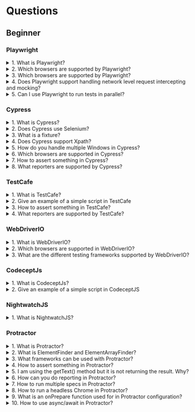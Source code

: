 # Questions

## Beginner

### Playwright

<details>
<summary>1. What is Playwright?</summary>

> **Answer:**
> Playwright can be best described as a new cross-browser, cross-language automation tool that helps in the complete end-to-end testing of a web application.
>
> Playwright also enables testing your code on the mobile emulation of Google Chrome on Android and Mobile Safari for iOS devices.

</details>

<details>
<summary>2. Which browsers are supported by Playwright?</summary>

> **Answer:**
> When you’re downloading Playwright, it comes with it’s own bundle of browsers. As of now, Playwright has support for
>
> * Chromium
> * Google Chrome
> * Firefox
> * MS Edge
> * Webkit

</details>

<details>
<summary>3. Which browsers are supported by Playwright?</summary>

> **Answer:**
> No. Playwright doesn’t has any dependency on any Webdriver bindings.

</details>

<details>
<summary>4. Does Playwright support handling network level request intercepting and mocking?</summary>

> **Answer:**
> Yes, Playwright has full capabilities regarding handling request intercepting and mocking. It can be used for making API requests as well.

</details>

<details>
<summary>5. Can I use Playwright to run tests in parallel?</summary>

> **Answer:**
> Running tests in parallel is the property of a test-runner. If you’re using a third party test runner like Jest/Mocha, then capabilities are provided at test-runner level for parallelism.

</details>

### Cypress

<details>
<summary>1. What is Cypress?</summary>

> **Answer:**
> Cypress is a javascript based entry and testing framework.
>
> It is built on top of the mocha which is again a feature in the javascript test framework learning on Algiers and in the browser making asynchronous testing simple and fun.
>
> Cypress also uses chai or BDD and TDD assertions library for note and the browser that can be paired with any javascript testing framework.
>
> Additionally, Cypress is a free open source which is focused on developers and QA engineers. You can do Unit testing, integration testing, and internal testing by writing test cases using Cypress.

</details>

<details>
<summary>2. Does Cypress use Selenium?</summary>

> **Answer:**
> Cypress does not use selenium. Cypress is one of the free popular test automation tools that does not run on Selenium along with puppeteer. Cypress runs tests directly inside a browser.
>
> Basically, Cypress executes in the same loop as your application runs which is one of its greatest advantages.
>
> Compared to the selenium frameworks, Cypress executes commands outside your application through the network.

</details>

<details>
<summary>3. What is a fixture?</summary>

> **Answer:**
> Basically, fixtures are used as external pieces of data that can be used by your test. fixture files are located in Cypress fixtures by default but you can configure them to other directories.
>
> You will typically use them with the `cy.fixture()` command and most often manually stubbing your network requests.

</details>

<details>
<summary>4. Does Cypress support Xpath?</summary>

> **Answer:**
> Cypress has no native support for Xpath. Cypress basically leverages the Jquery powerful selector engine to help make that familiar and readable format for developers.
>
> In effect, Cypress bundles Jquery and exposes many of its elements. So you're going to work with the complex HDMI structures with ease.
>
> But there are few third-party libraries that allow you to use Xpaths in your Cypress test.

</details>

<details>
<summary>5. How do you handle multiple Windows in Cypress?</summary>

> **Answer:**
> No, we can't handle multiple windows in Cypress

</details>

<details>
<summary>6. Which browsers are supported in Cypress?</summary>

> **Answer:**
> Cypress supports Google Chrome, electron, firefox, chromium, Microsoft edge.

</details>

<details>
<summary>7. How to assert something in Cypress?</summary>

> **Answer:**
> Cypress bundles the popular Chai assertion library, as well as helpful extensions for Sinon and jQuery, bringing you dozens of powerful assertions for free.
>
> BDD assertions:
>
>```javascript
>     expect(something).to.equal(someotherthing)
>```
>
> TDD assertions
>
>```javascript
>     assert.equal(something,someotherthing)
>```

</details>

<details>
<summary>8. What reporters are supported by Cypress?</summary>

> **Answer:**
>
> * Spec reporter is a default reporter on Mocha.
> * Dot Matrix
> * Nyan
> * Mochawesome
> * Other custom Mocha reporters

</details>

### TestCafe

<details>
<summary>1. What is TestCafe?</summary>

> **Answer:**
> TestCafe is an open source automation tool which is built on top of Node.js.
> It supports various browsers such as Google Chrome, Internet Explorer etc. to automate its scripts.

</details>

<details>
<summary>2. Give an example of a simple script in TestCafe</summary>

> **Answer:**
>
>```javascript
>     import { Selector } from 'testcafe';
>
>     fixture `Getting Started`
>        .page `http://devexpress.github.io/testcafe/example`;
>
>     test('My first test', async t => {
>        await t
>            .typeText('#developer-name', 'John Smith')
>            .click('#submit-button');
>     });
>```

</details>

<details>
<summary>3. How to assert something in TestCafe?</summary>

> **Answer:**
> TestCafe provides a comprehensive set of assertions that are based on the Behavior-Driven Development style (BDD-style).
>
> The following example shows the structure of the deep equality assertion:
>
>```javascript
>     await t.expect( actual ).eql( expected, message, options );
>```

</details>

<details>
<summary>4. What reporters are supported by TestCafe?</summary>

> **Answer:**
> TestCafe ships with the following reporters:
>
> * [spec](https://github.com/DevExpress/testcafe-reporter-spec)﻿ - used by default
> * [list](https://github.com/DevExpress/testcafe-reporter-list)
> * [minimal](https://github.com/DevExpress/testcafe-reporter-minimal)
> * [xUnit](https://github.com/DevExpress/testcafe-reporter-xunit)
> * [Json](https://github.com/DevExpress/testcafe-reporter-json)
>
> You can also create a custom reporter that fulfills your needs.

</details>

### WebDriverIO

<details>
<summary>1. What is WebDriverIO?</summary>

> **Answer:**
> WebdriverIO is an open source testing utility for nodejs.
>
> It makes it possible to write super easy selenium tests with Javascript in your favorite BDD or TDD test framework
>
> It basically sends requests to a Selenium server via the WebDriver Protocol and handles its response.
>
> These requests are wrapped in useful commands and can be used to test several aspects of your site in an automated way.
>
> **In Simple Terms:** WebdriverIO is a custom implementation for selenium’s W3C webdriver API. It is written in Javascript and packaged into ‘npm’ and runs on Node.js.

</details>

<details>
<summary>2. Which browsers are supported in WebDriverIO?</summary>

> **Answer:**
> WebDriverIO supports Google Chrome, Safari, firefox, PhantomJs, Microsoft edge.

</details>

<details>
<summary>3. What are the different testing frameworks supported by WebDriverIO?</summary>

> **Answer:**
> Some of the popular testing frameworks supported by WebDriverIO: Jasmine, Mocha, Cucumber.

</details>

### CodeceptJs

<details>
<summary>1. What is CodeceptJs?</summary>

> **Answer:**
> CodeceptJS is a modern end to end testing framework with a special BDD-style syntax. The tests are written as a linear scenario of the user's action on a site.

</details>

<details>
<summary>2. Give an example of a simple script in CodeceptJS</summary>

> **Answer:**
>
>```javascript
>     Feature('CodeceptJS demo');
>
>     Scenario('check Welcome page on site', ({ I }) => {
>      I.amOnPage('/');
>      I.see('Welcome');
>     });
>```

</details>

### NightwatchJS

<details>
<summary>1. What is NightwatchJS?</summary>

> **Answer:**
> NightwatchJS is an automated testing framework for web applications and websites, written in Node.js and using the W3C WebDriver API. This is a complete End-to-End testing framework that aims to simplify the process of setting up continuous integration and creating automatic tests.

</details>

### Protractor

<details>
<summary>1. What is Protractor?</summary>

> **Answer:**
> Protractor is an end-to-end test framework, designed for Angular and Angular JS applications. Protractor is a node.js port of the webdriver.io , which is the JavaScript implementation of Selenium framework.

</details>

<details>
<summary>2. What is ElementFinder and ElementArrayFinder?</summary>

> **Answer:**
> **ElementFinder**
>
> The ElementFinder simply represents a single element of an ElementArrayFinder (and is more like a convenience object). As a result, anything that can be done with an ElementFinder, can also be done using an ElementArrayFinder.
>
> The ElementFinder can be treated as a WebElement for most purposes, in particular, you may perform actions (i.e. click, getText) on them as you would a WebElement. Once an action is performed on an ElementFinder, the latest result from the chain can be accessed using the then method. Unlike a WebElement, an ElementFinder will wait for angular to settle before performing finds or actions.
>
> **ElementArrayFinder**
>
> ElementArrayFinder is used for operations on an array of elements (as opposed to a single element).
>
> The ElementArrayFinder is used to set up a chain of conditions that identify an array of elements. In particular, you can call all(locator) and filter(filterFn) to return a new ElementArrayFinder modified by the conditions, and you can call get(index) to return a single ElementFinder at position ‘index’.
>
> Similar to jquery, ElementArrayFinder will search all branches of the DOM to find the elements that satisfy the conditions (i.e. all, filter, get). However, an ElementArrayFinder will not actually retrieve the elements until an action is called, which means it can be set up in helper files (i.e. page objects) before the page is available, and reused as the page changes.
>
> SO, basically, if you’ve ever worked with Selenium in the past, you’d recognise that it is nothing but the difference between FindElement and FindElements.

</details>

<details>
<summary>3. What frameworks can be used with Protractor?</summary>

> **Answer:**
> Protractor can be used with a variety of frameworks. By default, Protractor comes bundled with Jasmine 2.0. You can also pair Protractor to use mocha, CucumberJS, Serenity.

</details>

<details>
<summary>4. How to assert something in Protractor?</summary>

> **Answer:**
> It depends on the assertion framework you’re using. In general , most of the e2e implementation done is based out of the default Jasmine 2.0 , which provides the assertion in this format.
>
>```javascript
>     expect(something).toEqual(someotherthing)
>```
>
> In case you’re using Mocha with a Chai as the assertion engine, you can use either of the three assertion types provided by Chai as
>
>```javascript
>     expect(something).to.equal(someotherthing)
>     something.should.equal(someotherthing)
>     assert.equal(something,someotherthing)
>```

</details>

<details>
<summary>5. I am using the getText() method but it is not returning the result. Why?</summary>

> **Answer:**
> This is faced by a lot of beginners and a lot of people who are moving from languages like Java, Python over to Protractor.
> In Java, or Python, if you simply write the getText() method, it returns the corresponding text from the element.
>
> In Protractor, however, this is a bit different, and so many times people will see that the result of the getText() method is something like \[objectObject].
> This is because the getText() method returns a Promise, which you need to resolve in order to get the text. So what you need to do is
>
>```javascript
>     element.getText().then(function(text){
>     console.log(text);
>     });
>```
>
> or using the arrow operator syntax, which I prefer,
>
>```javascript
>     element.getText().then((text)=>{
>     console.log(text);
>     });
>```

</details>

<details>
<summary>6. How can you do reporting in Protractor?</summary>

> **Answer:**
> Protractor doesn’t comes bundled with any reporting tool. However based on the framework that you’re using, you can use a lot of reporters. For eg, you can use Allure with Jasmine 2.0 with Protractor, Mochawesome when using with Mocha and Cucumber specific reporters when working with Cucumber.

</details>

<details>
<summary>7. How to run multiple specs in Protractor?</summary>

> **Answer:**
> In order to run multiple spec files in Protractor, you just need to mention them in the spec flag in an array.
> For eg, let’s say I have two different spec files `test1_spec.js` and `test2_spec.js`, so I can do this
>
>```javascript
>     specs : ['./test/test1_spec.js','./test/test2_spec.js']
>```
>
> This will make Protractor run these multiple spec files.

</details>

<details>
<summary>8. How to run a headless Chrome in Protractor?</summary>

> **Answer:**
> This can be done using the `--headless` flag inside the `ChromeOptions` in your capabilities in the `conf.js` file.\
> A simple example, inside your `conf.js` file, you can have this
>
>```javascript
>     capabilities: {
>            browserName: 'chrome',
>
>            chromeOptions: {
>                args: [ "--headless", "--disable-gpu", "--window-size=800,600" ]
>            }
>        }
>```

</details>

<details>
<summary>9. What is an onPrepare function used for in Protractor configuration?</summary>

> **Answer:**
> The `onPrepare` method in Protractor is used for any global configuration.

</details>

<details>
<summary>10. How to use async/await in Protractor?</summary>

> **Answer:**
> In order to use the `async/await` feature, you’ll have to disabled the promise manager first.
> So you need to do `SELENIUM_PROMISE_MANAGER: false` in the `conf.js` file and then in your tests you can do something like this
>
>```javascript
>     it('is a simple implementation of async', async()=>{
>
>     await (expect(something).toEqual(something));
>
>     })
>```

</details>
